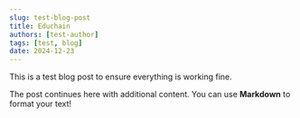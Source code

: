 ```yaml
---
slug: test-blog-post
title: Educhain
authors: [test-author]
tags: [test, blog]
date: 2024-12-23
---
```


This is a test blog post to ensure everything is working fine.

<!-- truncate -->

The post continues here with additional content. You can use **Markdown** to format your text!
